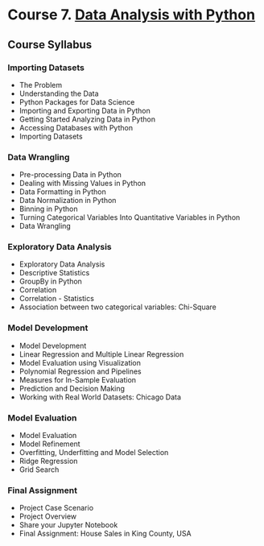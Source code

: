 # Course 7. [Data Analysis with Python](https://www.coursera.org/learn/data-analysis-with-python)

## Course Syllabus

### Importing Datasets
- The Problem 
- Understanding the Data
- Python Packages for Data Science
- Importing and Exporting Data in Python
- Getting Started Analyzing Data in Python
- Accessing Databases with Python
- Importing Datasets

### Data Wrangling
- Pre-processing Data in Python
- Dealing with Missing Values in Python
- Data Formatting in Python
- Data Normalization in Python
- Binning in Python
- Turning Categorical Variables Into Quantitative Variables in Python
- Data Wrangling

### Exploratory Data Analysis
- Exploratory Data Analysis
- Descriptive Statistics
- GroupBy in Python
- Correlation
- Correlation - Statistics
- Association between two categorical variables: Chi-Square

### Model Development
- Model Development
- Linear Regression and Multiple Linear Regression
- Model Evaluation using Visualization
- Polynomial Regression and Pipelines
- Measures for In-Sample Evaluation
- Prediction and Decision Making 
- Working with Real World Datasets: Chicago Data

### Model Evaluation
- Model Evaluation  
- Model Refinement
- Overfitting, Underfitting and Model Selection
- Ridge Regression
- Grid Search

### Final Assignment
- Project Case Scenario
- Project Overview
- Share your Jupyter Notebook
- Final Assignment: House Sales in King County, USA
